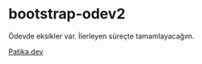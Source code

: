 # bootstrap-odev2

Ödevde eksikler var. İlerleyen süreçte tamamlayacağım.

[Patika.dev](https://www.patika.dev/tr)
